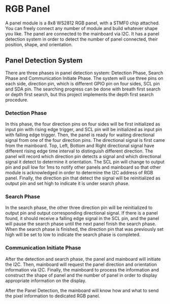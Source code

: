 # RGB Panel
A panel module is a 8x8 WS2812 RGB panel, with a STMF0 chip attached. You can freely connect any number of module and build whatever shape you like. The panel are connected to the mainboard via I2C. It has a panel detection system in order to detect the number of panel connected, their position, shape, and orientation.

## Panel Detection System
There are three phases in panel detection system: Detection Phase, Search Phase and Communication Initiate Phase. The system will use three pins on each side, direction pin, which is different GPIO pin on four sides, SCL pin and SDA pin. The searching progress can be done with breath first search or depth first search, but this project implements the depth first search procedure.

### Detection Phase
In this phase, the four direction pins on four sides will be first initialized as input pin with rising edge trigger, and SCL pin will be initialized as input pin with falling edge trigger. Then, the panel is ready for waiting directional signal from one of the four direction pins. The directional signal is first came from the mainboard. Top, Left, Bottom and Right directional signal have different rising edge time interval to distinguish different direction. The panel will record which direction pin detects a signal and which directional signal it detect to determine it orientation. The SCL pin will change to output pin and pull low for 1ms to notify other panels and mainboard so that other module is acknowledged in order to determine the I2C address of RGB panel. Finally, the direction pin that detect the signal will be reinitialized as output pin and set high to indicate it is under search phase.

### Search Phase
In the search phase, the other three direction pin will be reinitialized to output pin and output corresponding directional signal. If there is a panel found, it should receive a falling edge signal in the SCL pin, and the panel will pause the search phase until the next panel finish the search phase. When the search phase is finished, the direction pin that was previously set high will be set to low to indicate the search phase is completed.

### Communication Initiate Phase
After the detection and search phase, the panel and mainboard will initiate the I2C. Then, mainboard will request the panel direction and orientation information via I2C. Finally, the mainboard to process the information and construct the shape of panel and the number of panel in order to display appropriate information on the display.

After the Panel Detection, the mainboard will know how and what to send the pixel information to dedicated RGB panel.